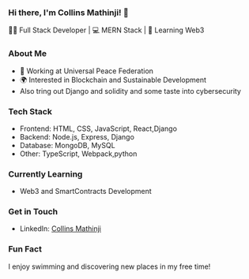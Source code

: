 ### Hi there, I'm Collins Mathinji! 👋

👨‍💻 Full Stack Developer | 💻 MERN Stack | 🌱 Learning Web3

### About Me

- 💼 Working at Universal Peace Federation
- 🌍 Interested in Blockchain and Sustainable Development
- Also tring out Django and solidity and some taste into cybersecurity

### Tech Stack

- Frontend: HTML, CSS, JavaScript, React,Django
- Backend: Node.js, Express, Django
- Database: MongoDB, MySQL
- Other: TypeScript, Webpack,python

### Currently Learning

- Web3 and SmartContracts Development

### Get in Touch

- LinkedIn: [Collins Mathinji](https://www.linkedin.com/in/collins-macharia-05b527268/)

### Fun Fact

I enjoy swimming  and discovering new places in my free time!

